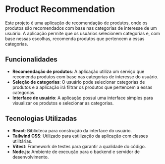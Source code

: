 # Product Recommendation

Este projeto é uma aplicação de recomendação de produtos, onde os produtos são recomendados com base nas categorias de interesse de um usuário. A aplicação permite que os usuários selecionem categorias e, com base nessas escolhas, recomenda produtos que pertencem a essas categorias.

## Funcionalidades

- **Recomendação de produtos**: A aplicação utiliza um serviço que recomenda produtos com base nas categorias de interesse do usuário.
- **Seleção de categorias**: O usuário pode selecionar categorias de produtos e a aplicação irá filtrar os produtos que pertencem a essas categorias.
- **Interface de usuário**: A aplicação possui uma interface simples para visualizar os produtos e selecionar as categorias.

## Tecnologias Utilizadas

- **React**: Biblioteca para construção da interface do usuário.
- **Tailwind CSS**: Utilizado para estilização da aplicação com classes utilitárias.
- **Vitest**: Framework de testes para garantir a qualidade do código.
- **Node.js**: Ambiente de execução para o backend e servidor de desenvolvimento.
